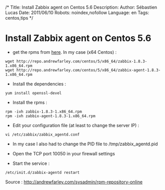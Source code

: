 /*
Title: Install Zabbix agent on Centos 5.6
Description: 
Author: Sébastien Lucas
Date: 2011/06/10
Robots: noindex,nofollow
Language: en
Tags: centos,tips
*/
# Install Zabbix agent on Centos 5.6

*	get the rpms from [here](http://repo.andrewfarley.com/). In my case (x64 Centos) :
```
wget http://repo.andrewfarley.com/centos/5/x86_64/zabbix-1.8.3-1.x86_64.rpm
wget http://repo.andrewfarley.com/centos/5/x86_64/zabbix-agent-1.8.3-1.x86_64.rpm
```

*	Install the dependencies :
```
yum install openssl-devel
```

*	Install the rpms :
```
rpm -ivh zabbix-1.8.3-1.x86_64.rpm
rpm -ivh zabbix-agent-1.8.3-1.x86_64.rpm
```

*	Edit your configuration file (at least to change the server IP) :
```
vi /etc/zabbix/zabbix_agentd.conf
```

*	In my case I also had to change the PID file to /tmp/zabbix_agentd.pid

*	Open the TCP port 10050 in your firewall settings

*	Start the service :
```
/etc/init.d/zabbix-agentd restart
```


Source : http://andrewfarley.com/sysadmin/rpm-repository-online






